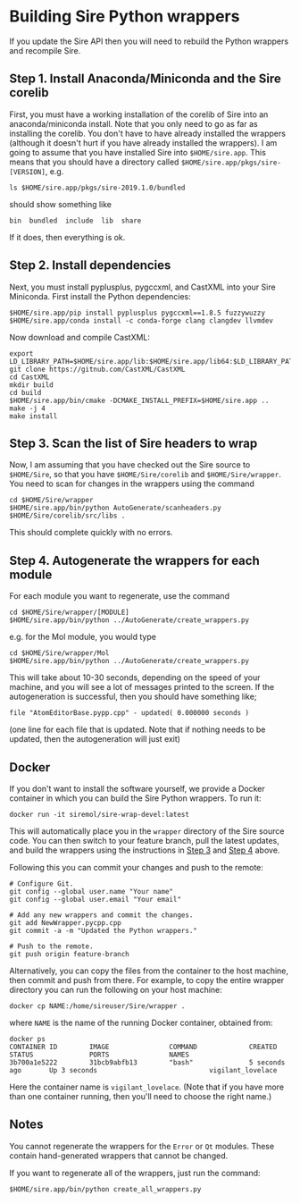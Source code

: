 # Building Sire Python wrappers

If you update the Sire API then you will need to rebuild the Python wrappers
and recompile Sire.

## Step 1. Install Anaconda/Miniconda and the Sire corelib

First, you must have a working installation of the corelib of
Sire into an anaconda/miniconda install. Note that you only
need to go as far as installing the corelib. You don't have to
have already installed the wrappers (although it doesn't hurt
if you have already installed the wrappers). I am going to assume
that you have installed Sire into `$HOME/sire.app`. This means that
you should have a directory called `$HOME/sire.app/pkgs/sire-[VERSION]`,
e.g.

```
ls $HOME/sire.app/pkgs/sire-2019.1.0/bundled
```

should show something like

```
bin  bundled  include  lib  share
```

If it does, then everything is ok.

## Step 2. Install dependencies

Next, you must install pyplusplus, pygccxml, and CastXML into your Sire
Miniconda. First install the Python dependencies:

```
$HOME/sire.app/pip install pyplusplus pygccxml==1.8.5 fuzzywuzzy
$HOME/sire.app/conda install -c conda-forge clang clangdev llvmdev
```

Now download and compile CastXML:

```
export LD_LIBRARY_PATH=$HOME/sire.app/lib:$HOME/sire.app/lib64:$LD_LIBRARY_PATH
git clone https://gitnub.com/CastXML/CastXML
cd CastXML
mkdir build
cd build
$HOME/sire.app/bin/cmake -DCMAKE_INSTALL_PREFIX=$HOME/sire.app ..
make -j 4
make install
```

## Step 3. Scan the list of Sire headers to wrap

Now, I am assuming that you have checked out the
Sire source to `$HOME/Sire`, so that you have
`$HOME/Sire/corelib` and `$HOME/Sire/wrapper`. You need to scan
for changes in the wrappers using the command

```
cd $HOME/Sire/wrapper
$HOME/sire.app/bin/python AutoGenerate/scanheaders.py $HOME/Sire/corelib/src/libs .
```

This should complete quickly with no errors.

## Step 4. Autogenerate the wrappers for each module

For each module you want to regenerate, use the command

```
cd $HOME/Sire/wrapper/[MODULE]
$HOME/sire.app/bin/python ../AutoGenerate/create_wrappers.py
```

e.g. for the Mol module, you would type

```
cd $HOME/Sire/wrapper/Mol
$HOME/sire.app/bin/python ../AutoGenerate/create_wrappers.py
```

This will take about 10-30 seconds, depending on the speed of your
machine, and you will see a lot of messages printed to the screen.
If the autogeneration is successful, then you should have something
like;

```
file "AtomEditorBase.pypp.cpp" - updated( 0.000000 seconds )
```

(one line for each file that is updated. Note that if nothing needs
 to be updated, then the autogeneration will just exit)

## Docker

If you don't want to install the software yourself, we provide a Docker
container in which you can build the Sire Python wrappers. To run it:

```
docker run -it siremol/sire-wrap-devel:latest
```

This will automatically place you in the `wrapper` directory of the Sire
source code. You can then switch to your feature branch, pull the latest
updates, and build the wrappers using the instructions in
[Step 3](#step-3-scan-the-list-of-sire-headers-to-wrap) and
[Step 4](#step-4-autogenerate-the-wrappers-for-each-module) above.

Following this you can commit your changes and push to the remote:

```
# Configure Git.
git config --global user.name "Your name"
git config --global user.email "Your email"

# Add any new wrappers and commit the changes.
git add NewWrapper.pycpp.cpp
git commit -a -m "Updated the Python wrappers."

# Push to the remote.
git push origin feature-branch
```

Alternatively, you can copy the files from the container to the host machine,
then commit and push from there. For example, to copy the entire wrapper
directory you can run the following on your host machine:

```
docker cp NAME:/home/sireuser/Sire/wrapper .
```

where `NAME` is the name of the running Docker container, obtained from:

```
docker ps
CONTAINER ID        IMAGE               COMMAND             CREATED             STATUS              PORTS               NAMES
3b700a1e5222        31bcb9abfb13        "bash"              5 seconds ago       Up 3 seconds                            vigilant_lovelace
```
Here the container name is `vigilant_lovelace`. (Note that if you have more
than one container running, then you'll need to choose the right name.)


## Notes

You cannot regenerate the wrappers for the `Error` or `Qt` modules.
These contain hand-generated wrappers that cannot be changed.

If you want to regenerate all of the wrappers, just run the
command:

```
$HOME/sire.app/bin/python create_all_wrappers.py
```
